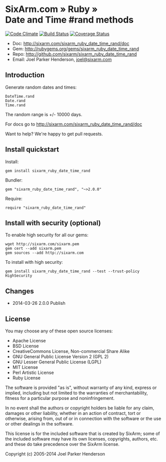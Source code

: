 # SixArm.com » Ruby » <br> Date and Time #rand methods

[![Code Climate](https://codeclimate.com/github/SixArm/sixarm_ruby_date_time_rand.png)](https://codeclimate.com/github/SixArm/sixarm_ruby_date_time_rand)
[![Build Status](https://travis-ci.org/SixArm/sixarm_ruby_date_time_rand.png)](https://travis-ci.org/SixArm/sixarm_ruby_date_time_rand)
[![Coverage Status](https://coveralls.io/repos/SixArm/sixarm_ruby_date_days/badge.png?branch=master)](https://coveralls.io/r/SixArm/sixarm_ruby_date_days?branch=master)

* Doc: <http://sixarm.com/sixarm_ruby_date_time_rand/doc>
* Gem: <http://rubygems.org/gems/sixarm_ruby_date_time_rand>
* Repo: <http://github.com/sixarm/sixarm_ruby_date_time_rand>
* Email: Joel Parker Henderson, <joel@sixarm.com>


## Introduction

Generate random dates and times:

    DateTime.rand
    Date.rand
    Time.rand

The random range is +/- 10000 days.

For docs go to <http://sixarm.com/sixarm_ruby_date_time_rand/doc>

Want to help? We're happy to get pull requests.


## Install quickstart

Install:

    gem install sixarm_ruby_date_time_rand

Bundler:

    gem "sixarm_ruby_date_time_rand", "~>2.0.0"

Require:

    require "sixarm_ruby_date_time_rand"


## Install with security (optional)

To enable high security for all our gems:

    wget http://sixarm.com/sixarm.pem
    gem cert --add sixarm.pem
    gem sources --add http://sixarm.com

To install with high security:

    gem install sixarm_ruby_date_time_rand --test --trust-policy HighSecurity


## Changes

* 2014-03-26 2.0.0 Publish


## License

You may choose any of these open source licenses:

  * Apache License
  * BSD License
  * CreativeCommons License, Non-commercial Share Alike
  * GNU General Public License Version 2 (GPL 2)
  * GNU Lesser General Public License (LGPL)
  * MIT License
  * Perl Artistic License
  * Ruby License

The software is provided "as is", without warranty of any kind, 
express or implied, including but not limited to the warranties of 
merchantability, fitness for a particular purpose and noninfringement. 

In no event shall the authors or copyright holders be liable for any 
claim, damages or other liability, whether in an action of contract, 
tort or otherwise, arising from, out of or in connection with the 
software or the use or other dealings in the software.

This license is for the included software that is created by SixArm;
some of the included software may have its own licenses, copyrights, 
authors, etc. and these do take precedence over the SixArm license.

Copyright (c) 2005-2014 Joel Parker Henderson
